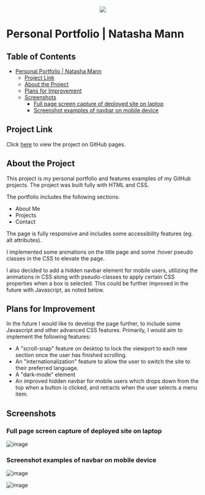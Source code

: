 <div style="text-align:center"><a href="https://natasha-mann.github.io/portfolio-page/"><img src="./assets/images/favicons/android-chrome-192x192.png"/></a></div>

# Personal Portfolio | Natasha Mann

<h2> Table of Contents </h2>

- [Personal Portfolio | Natasha Mann](#personal-portfolio--natasha-mann)
  - [Project Link](#project-link)
  - [About the Project](#about-the-project)
  - [Plans for Improvement](#plans-for-improvement)
  - [Screenshots](#screenshots)
    - [Full page screen capture of deployed site on laptop](#full-page-screen-capture-of-deployed-site-on-laptop)
    - [Screenshot examples of navbar on mobile device](#screenshot-examples-of-navbar-on-mobile-device)

## Project Link

Click [here](https://natasha-mann.github.io/portfolio-page/) to view the project on GitHub pages.

## About the Project

This project is my personal portfolio and features examples of my GitHub projects. The project was built fully with HTML and CSS.

The portfolio includes the following sections:

- About Me
- Projects
- Contact

The page is fully responsive and includes some accessibility features (eg. alt attributes).

I implemented some animations on the title page and some :hover pseudo classes in the CSS to elevate the page.

I also decided to add a hidden navbar element for mobile users, utilizing the animations in CSS along with pseudo-classes to apply certain CSS properties when a box is selected. This could be further improved in the future with Javascript, as noted below.

## Plans for Improvement

In the future I would like to develop the page further, to include some Javascript and other advanced CSS features. Primarily, I would aim to implement the following features:

- A "scroll-snap" feature on desktop to lock the viewport to each new section once the user has finished scrolling.
- An "internationalization" feature to allow the user to switch the site to their preferred language.
- A "dark-mode" element
- An improved hidden navbar for mobile users which drops down from the top when a button is clicked, and retracts when the user selects a menu item.

## Screenshots

### Full page screen capture of deployed site on laptop

![image](./assets/images/fullscreen-screenshot.png)

### Screenshot examples of navbar on mobile device

![image](./assets/images/mobile-screenshot-1.jpg)

![image](assets/images/mobile-screenshot-2.jpg)
